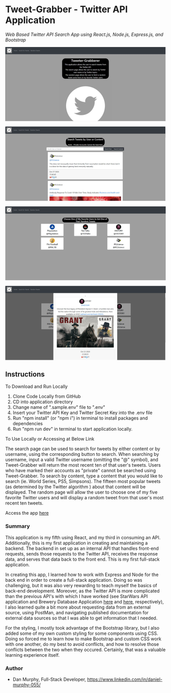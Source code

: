 # Tweet-Grabber - Twitter API Application

_Web Based Twitter API Search App using React.js, Node.js, Express.js, and Bootstrap_


![Home-Page ScreenShot](https://github.com/danielmurphy1/twitter-api-app/blob/main/client/src/images/home.JPG)

![Search-Page ScreenShot](https://github.com/danielmurphy1/twitter-api-app/blob/main/client/src/images/searchJPG.JPG)

![Random-Page ScreenShot](https://github.com/danielmurphy1/twitter-api-app/blob/main/client/src/images/random.JPG)

![Random-Tweet ScreenShot](https://github.com/danielmurphy1/twitter-api-app/blob/main/client/src/images/randomtweetJPG.JPG)


## Instructions

To Download and Run Locally

1. Clone Code Locally from GitHub
2. CD into application directory
3. Change name of ".sample.env" file to ".env"
4. Insert your Twitter API Key and Twitter Secret Key into the .env file
5. Run "npm install" (or "npm i") in terminal to install packages and dependencies
6. Run "npm run dev" in terminal to start application locally. 

To Use Locally or Accessing at Below Link

The search page can be used to search for tweets by either content or by username, using the corresponding button to search. When searching by username, input a valid Twitter username (omitting the "@" symbol), and Tweet-Grabber will return the most recent ten of that user's tweets. Users who have marked their accounts as "private" cannot be searched using Tweet-Grabber. To search by content, type a content that you would like to search (ie. World Series, PS5, Simpsons). The fifteen most popular tweets (as determined by the Twitter algorithm ) about that content will be displayed. The random page will allow the user to choose one of my five favorite Twitter users and will display a random tweet from that user's most recent ten tweets. 


Access the app [here](https://mighty-reaches-83026.herokuapp.com/)

### Summary

This application is my fifth using React, and my third in consuming an API. Additionally, this is my first application in creating and maintaining a backend. The backend in set up as an internal API that handles front-end requests, sends those requests to the Twitter API, receives the response data, and serves that data back to the front end. This is my first full-stack application. 

In creating this app, I learned how to work with Express and Node for the back end in order to create a full-stack application. Doing so was challenging, but it was also very rewarding to teach myself the basics of back-end development. Moreover, as the Twitter API is more complicated than the previous API's with which I have worked (see StarWars API application and Brewery Database Application [here](https://github.com/danielmurphy1/star-wars-api) and [here](https://github.com/danielmurphy1/brewery-database-app), respectively), I also learned quite a bit more about requesting data from an external source, using PostMan, and navigating published documentation for external data sources so that I was able to get information that I needed. 

For the styling, I mostly took advantage of the Bootstrap library, but I also added some of my own custom styling for some components using CSS. Doing so forced me to learn how to make Bootstrap and custom CSS work with one another, do my best to avoid conflicts, and how to resolve those conflicts between the two when they occured. Certainly, that was a valuable learning experience itself.

### Author

- Dan Murphy, Full-Stack Developer, https://www.linkedin.com/in/daniel-murphy-055/